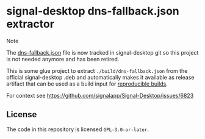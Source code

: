 # signal-desktop dns-fallback.json extractor

> [!NOTE]  
> The [dns-fallback.json](https://github.com/signalapp/Signal-Desktop/blob/main/build/dns-fallback.json) file is now tracked in signal-desktop git so this project is not needed anymore and has been retired.

This is some glue project to extract `./build/dns-fallback.json` from the official signal-desktop .deb and automatically makes it available as release artifact that can be used as a build input for [reproducible builds](https://reproducible-builds.org/).

For context see <https://github.com/signalapp/Signal-Desktop/issues/6823>

## License

The code in this repository is licensed `GPL-3.0-or-later`.
